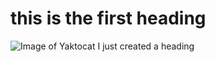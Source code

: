 # <h1> this is the first heading
![Image of Yaktocat](https://octodex.github.com/images/yaktocat.png)
I just created a heading
